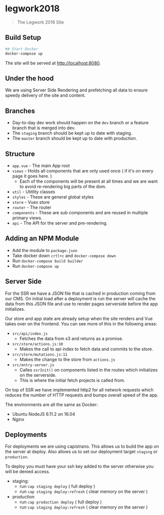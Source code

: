# legwork2018

> The Legwork 2018 Site

## Build Setup

``` bash
## Start Docker
docker-compose up
```

The site will be served at <http://localhost:8080>.

## Under the hood
We are using Server Side Rendering and prefetching all data to ensure speedy delivery of the site and content.

## Branches
- Day-to-day dev work should happen on the `dev` branch or a feature branch that is merged into dev.
- The `staging` branch should be kept up to date with staging.
- The `master` branch should be kept up to date with production.

## Structure
- `app.vue` - The main App root
- `views` - Holds all components that are only used once ( if it's on every page it goes here. )
	- Each of the components will be present at all times and we are want to avoid re-rendering big parts of the dom.
- `util` - Utitlity classes
- `styles` - These are general global styles
- `store` - Vuex store
- `router` - The router
- `components` - These are sub components and are reused in multiple primary views.
- `api` - The API for the server and pre-rendering.

## Adding an NPM Module
- Add the module to `package.json`
- Take docker down `crtl+c` and `docker-compose down`
- Run `docker-compose build builder`
- Run `docker-compose up`

## Server Side
For the SSR we have a JSON file that is cached in production coming from our CMS. On initial load after a deployment is run the server will cache the data from this JSON file and use to render pages serverside before the app initializes.

Our store and app state are already setup when the site renders and Vue takes over on the frontend. You can see more of this in the following areas:
- `src/api/index.js`
	- Fetches the data from s3 and returns as a promise.
- `src/store/actions.js:10`
	- Makes the call to api index to fetch data and commits to the store.
- `src/store/mutations.js:11`
	- Makes the change to the store from `actions.js`
- `src/entry-server.js`
	- Calles `ssrInit()` on components listed in the routes which initializes on the serverside.
	- This is where the initial fetch projects is called from.

On top of SSR we have implemented http2 for all network requests which reduces the number of HTTP requests and bumps overall speed of the app.

The environments are all the same as Docker:
- Ubuntu NodeJS 6.11.2 on 16.04
- Nginx

## Deployments
For deployments we are using capistrano. This allows us to build the app on the server at deploy. Also allows us to set our deployment target `staging` or `production`.

To deploy you must have your ssh key added to the server otherwise you will be denied access.

- staging:
	- run `cap staging deploy` ( full deploy )
	- run `cap staging deploy:refresh` ( clear memory on the server )
- production
	- run `cap production deploy` ( full deploy )
	- run `cap staging deploy:refresh` ( clear memory on the server )

